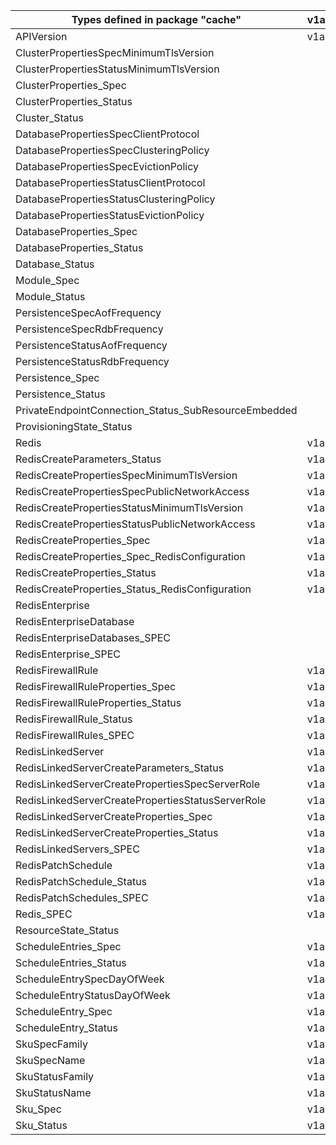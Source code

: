 | Types defined in package "cache"                     | v1alpha1api20201201 | v1alpha1api20210301 |
|------------------------------------------------------|---------------------|---------------------|
| APIVersion                                           | v1alpha1api20201201 | v1alpha1api20210301 |
| ClusterPropertiesSpecMinimumTlsVersion               |                     | v1alpha1api20210301 |
| ClusterPropertiesStatusMinimumTlsVersion             |                     | v1alpha1api20210301 |
| ClusterProperties_Spec                               |                     | v1alpha1api20210301 |
| ClusterProperties_Status                             |                     | v1alpha1api20210301 |
| Cluster_Status                                       |                     | v1alpha1api20210301 |
| DatabasePropertiesSpecClientProtocol                 |                     | v1alpha1api20210301 |
| DatabasePropertiesSpecClusteringPolicy               |                     | v1alpha1api20210301 |
| DatabasePropertiesSpecEvictionPolicy                 |                     | v1alpha1api20210301 |
| DatabasePropertiesStatusClientProtocol               |                     | v1alpha1api20210301 |
| DatabasePropertiesStatusClusteringPolicy             |                     | v1alpha1api20210301 |
| DatabasePropertiesStatusEvictionPolicy               |                     | v1alpha1api20210301 |
| DatabaseProperties_Spec                              |                     | v1alpha1api20210301 |
| DatabaseProperties_Status                            |                     | v1alpha1api20210301 |
| Database_Status                                      |                     | v1alpha1api20210301 |
| Module_Spec                                          |                     | v1alpha1api20210301 |
| Module_Status                                        |                     | v1alpha1api20210301 |
| PersistenceSpecAofFrequency                          |                     | v1alpha1api20210301 |
| PersistenceSpecRdbFrequency                          |                     | v1alpha1api20210301 |
| PersistenceStatusAofFrequency                        |                     | v1alpha1api20210301 |
| PersistenceStatusRdbFrequency                        |                     | v1alpha1api20210301 |
| Persistence_Spec                                     |                     | v1alpha1api20210301 |
| Persistence_Status                                   |                     | v1alpha1api20210301 |
| PrivateEndpointConnection_Status_SubResourceEmbedded |                     | v1alpha1api20210301 |
| ProvisioningState_Status                             |                     | v1alpha1api20210301 |
| Redis                                                | v1alpha1api20201201 |                     |
| RedisCreateParameters_Status                         | v1alpha1api20201201 |                     |
| RedisCreatePropertiesSpecMinimumTlsVersion           | v1alpha1api20201201 |                     |
| RedisCreatePropertiesSpecPublicNetworkAccess         | v1alpha1api20201201 |                     |
| RedisCreatePropertiesStatusMinimumTlsVersion         | v1alpha1api20201201 |                     |
| RedisCreatePropertiesStatusPublicNetworkAccess       | v1alpha1api20201201 |                     |
| RedisCreateProperties_Spec                           | v1alpha1api20201201 |                     |
| RedisCreateProperties_Spec_RedisConfiguration        | v1alpha1api20201201 |                     |
| RedisCreateProperties_Status                         | v1alpha1api20201201 |                     |
| RedisCreateProperties_Status_RedisConfiguration      | v1alpha1api20201201 |                     |
| RedisEnterprise                                      |                     | v1alpha1api20210301 |
| RedisEnterpriseDatabase                              |                     | v1alpha1api20210301 |
| RedisEnterpriseDatabases_SPEC                        |                     | v1alpha1api20210301 |
| RedisEnterprise_SPEC                                 |                     | v1alpha1api20210301 |
| RedisFirewallRule                                    | v1alpha1api20201201 |                     |
| RedisFirewallRuleProperties_Spec                     | v1alpha1api20201201 |                     |
| RedisFirewallRuleProperties_Status                   | v1alpha1api20201201 |                     |
| RedisFirewallRule_Status                             | v1alpha1api20201201 |                     |
| RedisFirewallRules_SPEC                              | v1alpha1api20201201 |                     |
| RedisLinkedServer                                    | v1alpha1api20201201 |                     |
| RedisLinkedServerCreateParameters_Status             | v1alpha1api20201201 |                     |
| RedisLinkedServerCreatePropertiesSpecServerRole      | v1alpha1api20201201 |                     |
| RedisLinkedServerCreatePropertiesStatusServerRole    | v1alpha1api20201201 |                     |
| RedisLinkedServerCreateProperties_Spec               | v1alpha1api20201201 |                     |
| RedisLinkedServerCreateProperties_Status             | v1alpha1api20201201 |                     |
| RedisLinkedServers_SPEC                              | v1alpha1api20201201 |                     |
| RedisPatchSchedule                                   | v1alpha1api20201201 |                     |
| RedisPatchSchedule_Status                            | v1alpha1api20201201 |                     |
| RedisPatchSchedules_SPEC                             | v1alpha1api20201201 |                     |
| Redis_SPEC                                           | v1alpha1api20201201 |                     |
| ResourceState_Status                                 |                     | v1alpha1api20210301 |
| ScheduleEntries_Spec                                 | v1alpha1api20201201 |                     |
| ScheduleEntries_Status                               | v1alpha1api20201201 |                     |
| ScheduleEntrySpecDayOfWeek                           | v1alpha1api20201201 |                     |
| ScheduleEntryStatusDayOfWeek                         | v1alpha1api20201201 |                     |
| ScheduleEntry_Spec                                   | v1alpha1api20201201 |                     |
| ScheduleEntry_Status                                 | v1alpha1api20201201 |                     |
| SkuSpecFamily                                        | v1alpha1api20201201 |                     |
| SkuSpecName                                          | v1alpha1api20201201 | v1alpha1api20210301 |
| SkuStatusFamily                                      | v1alpha1api20201201 |                     |
| SkuStatusName                                        | v1alpha1api20201201 | v1alpha1api20210301 |
| Sku_Spec                                             | v1alpha1api20201201 | v1alpha1api20210301 |
| Sku_Status                                           | v1alpha1api20201201 | v1alpha1api20210301 |
